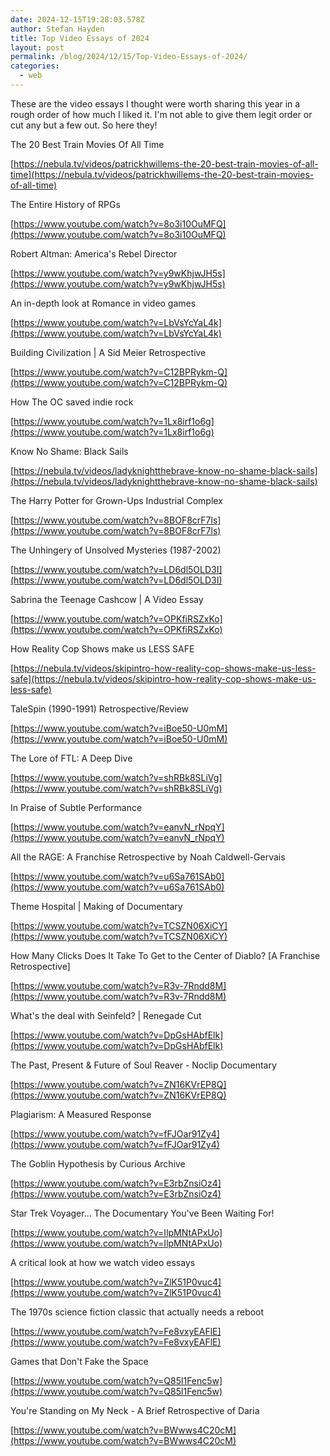 ```yaml
---
date: 2024-12-15T19:28:03.578Z
author: Stefan Hayden
title: Top Video Essays of 2024
layout: post
permalink: /blog/2024/12/15/Top-Video-Essays-of-2024/
categories:
  - web
---
```


These are the video essays I thought were worth sharing this year in a rough order of how much I liked it. I'm not able to give them legit order or cut any but a few out. So here they!

The 20 Best Train Movies Of All Time

[https://nebula.tv/videos/patrickhwillems-the-20-best-train-movies-of-all-time](https://nebula.tv/videos/patrickhwillems-the-20-best-train-movies-of-all-time)

The Entire History of RPGs

[https://www.youtube.com/watch?v=8o3i10OuMFQ](https://www.youtube.com/watch?v=8o3i10OuMFQ)

Robert Altman: America's Rebel Director

[https://www.youtube.com/watch?v=y9wKhjwJH5s](https://www.youtube.com/watch?v=y9wKhjwJH5s)

An in-depth look at Romance in video games

[https://www.youtube.com/watch?v=LbVsYcYaL4k](https://www.youtube.com/watch?v=LbVsYcYaL4k)

Building Civilization | A Sid Meier Retrospective

[https://www.youtube.com/watch?v=C12BPRykm-Q](https://www.youtube.com/watch?v=C12BPRykm-Q)

How The OC saved indie rock

[https://www.youtube.com/watch?v=1Lx8irf1o6g](https://www.youtube.com/watch?v=1Lx8irf1o6g)

Know No Shame: Black Sails

[https://nebula.tv/videos/ladyknightthebrave-know-no-shame-black-sails](https://nebula.tv/videos/ladyknightthebrave-know-no-shame-black-sails)

The Harry Potter for Grown-Ups Industrial Complex

[https://www.youtube.com/watch?v=8BOF8crF7ls](https://www.youtube.com/watch?v=8BOF8crF7ls)

The Unhingery of Unsolved Mysteries (1987-2002)

[https://www.youtube.com/watch?v=LD6dl5OLD3I](https://www.youtube.com/watch?v=LD6dl5OLD3I)

Sabrina the Teenage Cashcow | A Video Essay

[https://www.youtube.com/watch?v=OPKfiRSZxKo](https://www.youtube.com/watch?v=OPKfiRSZxKo)

How Reality Cop Shows make us LESS SAFE

[https://nebula.tv/videos/skipintro-how-reality-cop-shows-make-us-less-safe](https://nebula.tv/videos/skipintro-how-reality-cop-shows-make-us-less-safe)

TaleSpin (1990-1991) Retrospective/Review

[https://www.youtube.com/watch?v=iBoe50-U0mM](https://www.youtube.com/watch?v=iBoe50-U0mM)

The Lore of FTL: A Deep Dive

[https://www.youtube.com/watch?v=shRBk8SLiVg](https://www.youtube.com/watch?v=shRBk8SLiVg)

In Praise of Subtle Performance

[https://www.youtube.com/watch?v=eanvN_rNpqY](https://www.youtube.com/watch?v=eanvN_rNpqY)

All the RAGE: A Franchise Retrospective by Noah Caldwell-Gervais

[https://www.youtube.com/watch?v=u6Sa761SAb0](https://www.youtube.com/watch?v=u6Sa761SAb0)

Theme Hospital | Making of Documentary

[https://www.youtube.com/watch?v=TCSZN06XiCY](https://www.youtube.com/watch?v=TCSZN06XiCY)

How Many Clicks Does It Take To Get to the Center of Diablo? [A Franchise Retrospective]

[https://www.youtube.com/watch?v=R3v-7Rndd8M](https://www.youtube.com/watch?v=R3v-7Rndd8M)

What's the deal with Seinfeld? | Renegade Cut

[https://www.youtube.com/watch?v=DpGsHAbfElk](https://www.youtube.com/watch?v=DpGsHAbfElk)

The Past, Present & Future of Soul Reaver - Noclip Documentary

[https://www.youtube.com/watch?v=ZN16KVrEP8Q](https://www.youtube.com/watch?v=ZN16KVrEP8Q)

Plagiarism: A Measured Response

[https://www.youtube.com/watch?v=fFJOar91Zy4](https://www.youtube.com/watch?v=fFJOar91Zy4)

The Goblin Hypothesis by Curious Archive

[https://www.youtube.com/watch?v=E3rbZnsiOz4](https://www.youtube.com/watch?v=E3rbZnsiOz4)

Star Trek Voyager... The Documentary You've Been Waiting For!

[https://www.youtube.com/watch?v=IlpMNtAPxUo](https://www.youtube.com/watch?v=IlpMNtAPxUo)

A critical look at how we watch video essays

[https://www.youtube.com/watch?v=ZlK51P0vuc4](https://www.youtube.com/watch?v=ZlK51P0vuc4)

The 1970s science fiction classic that actually needs a reboot

[https://www.youtube.com/watch?v=Fe8vxyEAFlE](https://www.youtube.com/watch?v=Fe8vxyEAFlE)

Games that Don't Fake the Space

[https://www.youtube.com/watch?v=Q85l1Fenc5w](https://www.youtube.com/watch?v=Q85l1Fenc5w)

You're Standing on My Neck - A Brief Retrospective of Daria

[https://www.youtube.com/watch?v=BWwws4C20cM](https://www.youtube.com/watch?v=BWwws4C20cM)


